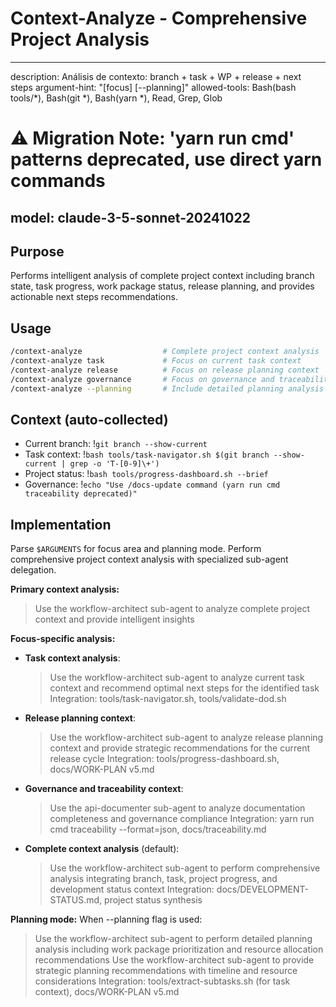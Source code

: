 # Context-Analyze - Comprehensive Project Analysis

---
description: Análisis de contexto: branch + task + WP + release + next steps
argument-hint: "[focus] [--planning]"
allowed-tools: Bash(bash tools/*), Bash(git *), Bash(yarn *), Read, Grep, Glob
# ⚠️ Migration Note: 'yarn run cmd' patterns deprecated, use direct yarn commands
model: claude-3-5-sonnet-20241022
---

## Purpose
Performs intelligent analysis of complete project context including branch state, task progress, work package status, release planning, and provides actionable next steps recommendations.

## Usage
```bash
/context-analyze                  # Complete project context analysis
/context-analyze task             # Focus on current task context
/context-analyze release          # Focus on release planning context
/context-analyze governance       # Focus on governance and traceability
/context-analyze --planning       # Include detailed planning analysis
```

## Context (auto-collected)
- Current branch: !`git branch --show-current`
- Task context: !`bash tools/task-navigator.sh $(git branch --show-current | grep -o 'T-[0-9]\+')`
- Project status: !`bash tools/progress-dashboard.sh --brief`
- Governance: !`echo "Use /docs-update command (yarn run cmd traceability deprecated)"`

## Implementation

Parse `$ARGUMENTS` for focus area and planning mode. Perform comprehensive project context analysis with specialized sub-agent delegation.

**Primary context analysis:**
> Use the workflow-architect sub-agent to analyze complete project context and provide intelligent insights

**Focus-specific analysis:**

- **Task context analysis**:
  > Use the workflow-architect sub-agent to analyze current task context and recommend optimal next steps for the identified task
  Integration: tools/task-navigator.sh, tools/validate-dod.sh

- **Release planning context**:
  > Use the workflow-architect sub-agent to analyze release planning context and provide strategic recommendations for the current release cycle
  Integration: tools/progress-dashboard.sh, docs/WORK-PLAN v5.md

- **Governance and traceability context**:
  > Use the api-documenter sub-agent to analyze documentation completeness and governance compliance
  Integration: yarn run cmd traceability --format=json, docs/traceability.md

- **Complete context analysis** (default):
  > Use the workflow-architect sub-agent to perform comprehensive analysis integrating branch, task, project progress, and development status context
  Integration: docs/DEVELOPMENT-STATUS.md, project status synthesis

**Planning mode:**
When --planning flag is used:
> Use the workflow-architect sub-agent to perform detailed planning analysis including work package prioritization and resource allocation recommendations
> Use the workflow-architect sub-agent to provide strategic planning recommendations with timeline and resource considerations
Integration: tools/extract-subtasks.sh (for task context), docs/WORK-PLAN v5.md
```